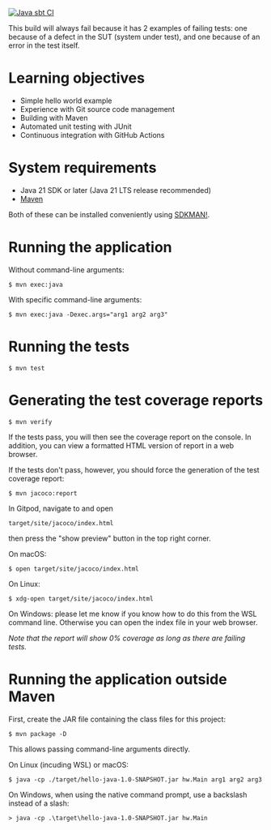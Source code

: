 [![Java sbt CI](https://github.com/lucformalmethodscourse/hello-java-sbt/actions/workflows/java-sbt.yml/badge.svg)](https://github.com/lucformalmethodscourse/hello-java-sbt/actions/workflows/java-sbt.yml)

This build will always fail because it has 2 examples of failing tests:
one because of a defect in the SUT (system under test), and one because of an error in the test itself.

# Learning objectives

* Simple hello world example
* Experience with Git source code management
* Building with Maven
* Automated unit testing with JUnit
* Continuous integration with GitHub Actions

# System requirements

* Java 21 SDK or later (Java 21 LTS release recommended)
* [Maven](https://maven.apache.org/)

Both of these can be installed conveniently using [SDKMAN!](https://sdkman.io/).

# Running the application

Without command-line arguments:

    $ mvn exec:java

With specific command-line arguments:

    $ mvn exec:java -Dexec.args="arg1 arg2 arg3"
	
# Running the tests

    $ mvn test
	
# Generating the test coverage reports

    $ mvn verify
	
If the tests pass, you will then see the coverage report on the console. 
In addition, you can view a formatted HTML version of report in a web browser.

If the tests don't pass, however, you should force the generation of the test coverage report:

    $ mvn jacoco:report

In Gitpod, navigate to and open

    target/site/jacoco/index.html
    
then press the "show preview" button in the top right corner.

On macOS:

    $ open target/site/jacoco/index.html

On Linux:

    $ xdg-open target/site/jacoco/index.html

On Windows: please let me know if you know how to do this from the WSL
command line. Otherwise you can open the index file in your web browser.

*Note that the report will show 0% coverage as long as there are failing tests.*

# Running the application outside Maven

First, create the JAR file containing the class files for this project:

    $ mvn package -D

This allows passing command-line arguments directly.

On Linux (incuding WSL) or macOS:

    $ java -cp ./target/hello-java-1.0-SNAPSHOT.jar hw.Main arg1 arg2 arg3

On Windows, when using the native command prompt, use a backslash instead of a slash:

    > java -cp .\target\hello-java-1.0-SNAPSHOT.jar hw.Main
